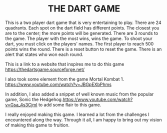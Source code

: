 <h1 align="center">THE DART GAME</h1>
This is a two player dart game that is very entertaining  to play.
There are 24 quadrants. Each spot on the dart field has different points. The closest you are to the center; the more points will be generated. 
There are 3 rounds to the game. The player with the most wins, wins the game.
To shoot your dart, you must click on the players’ names.
The first player to reach 500 points wins the round.
There is a reset button to reset the game. 
There is an alert that states who won each round.


This is a link to a website that inspires me to do this game https://thedartsgame.sourceforge.net/ 


I also took some element from the game Mortal Kombat 1. https://www.youtube.com/watch?v=JBGpEXbPhms

In addition, I also added a snippet of well known music from the popular game, Sonic the Hedgehog.https://www.youtube.com/watch?v=Gsa_4s3CjmI to add some flair to this game. 

I really enjoyed making this game. I learned a lot from the challenges I encountered along the way. Through it all, I am happy to bring out my vision of making this game to fruition. 

<!-- The follwoing is the screenshot of this game
![THE DART GAME](Image location) -->



